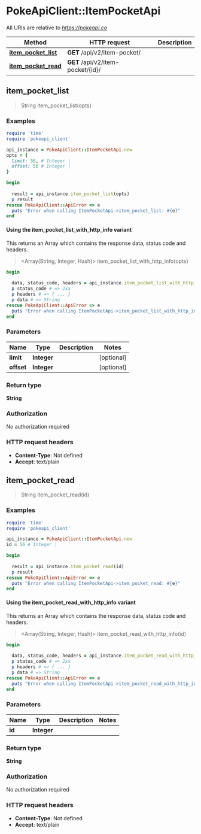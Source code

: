 # PokeApiClient::ItemPocketApi

All URIs are relative to *https://pokeapi.co*

| Method | HTTP request | Description |
| ------ | ------------ | ----------- |
| [**item_pocket_list**](ItemPocketApi.md#item_pocket_list) | **GET** /api/v2/item-pocket/ |  |
| [**item_pocket_read**](ItemPocketApi.md#item_pocket_read) | **GET** /api/v2/item-pocket/{id}/ |  |


## item_pocket_list

> String item_pocket_list(opts)



### Examples

```ruby
require 'time'
require 'pokeapi_client'

api_instance = PokeApiClient::ItemPocketApi.new
opts = {
  limit: 56, # Integer | 
  offset: 56 # Integer | 
}

begin
  
  result = api_instance.item_pocket_list(opts)
  p result
rescue PokeApiClient::ApiError => e
  puts "Error when calling ItemPocketApi->item_pocket_list: #{e}"
end
```

#### Using the item_pocket_list_with_http_info variant

This returns an Array which contains the response data, status code and headers.

> <Array(String, Integer, Hash)> item_pocket_list_with_http_info(opts)

```ruby
begin
  
  data, status_code, headers = api_instance.item_pocket_list_with_http_info(opts)
  p status_code # => 2xx
  p headers # => { ... }
  p data # => String
rescue PokeApiClient::ApiError => e
  puts "Error when calling ItemPocketApi->item_pocket_list_with_http_info: #{e}"
end
```

### Parameters

| Name | Type | Description | Notes |
| ---- | ---- | ----------- | ----- |
| **limit** | **Integer** |  | [optional] |
| **offset** | **Integer** |  | [optional] |

### Return type

**String**

### Authorization

No authorization required

### HTTP request headers

- **Content-Type**: Not defined
- **Accept**: text/plain


## item_pocket_read

> String item_pocket_read(id)



### Examples

```ruby
require 'time'
require 'pokeapi_client'

api_instance = PokeApiClient::ItemPocketApi.new
id = 56 # Integer | 

begin
  
  result = api_instance.item_pocket_read(id)
  p result
rescue PokeApiClient::ApiError => e
  puts "Error when calling ItemPocketApi->item_pocket_read: #{e}"
end
```

#### Using the item_pocket_read_with_http_info variant

This returns an Array which contains the response data, status code and headers.

> <Array(String, Integer, Hash)> item_pocket_read_with_http_info(id)

```ruby
begin
  
  data, status_code, headers = api_instance.item_pocket_read_with_http_info(id)
  p status_code # => 2xx
  p headers # => { ... }
  p data # => String
rescue PokeApiClient::ApiError => e
  puts "Error when calling ItemPocketApi->item_pocket_read_with_http_info: #{e}"
end
```

### Parameters

| Name | Type | Description | Notes |
| ---- | ---- | ----------- | ----- |
| **id** | **Integer** |  |  |

### Return type

**String**

### Authorization

No authorization required

### HTTP request headers

- **Content-Type**: Not defined
- **Accept**: text/plain

